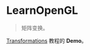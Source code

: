# LearnOpenGL

> 矩阵变换。

[Transformations](https://learnopengl.com/#!Getting-started/Transformations) 教程的 **Demo**。